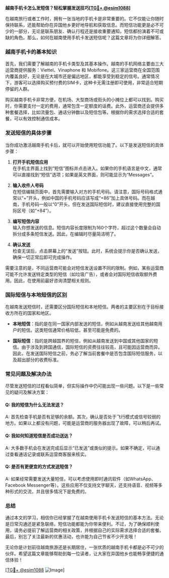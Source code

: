 **越南手机卡怎么发短信？轻松掌握发送技巧[[TG💪+ @esim1088](https://t.me/s/esim1088)]**

在越南旅行或者工作时，拥有一张当地的手机卡是非常重要的。它不仅能让你随时保持联系，还能帮助你在异国他乡更好地导航和获取信息。而短信功能更是必不可少的一部分，无论是联系朋友、确认行程还是接收重要通知，短信都扮演着不可或缺的角色。那么，如何在越南使用手机卡发送短信呢？这篇文章将为你详细解答。

### 越南手机卡的基本知识

首先，我们需要了解越南的手机卡类型及其基本操作。越南的手机网络主要由三大运营商提供服务：Viettel、Vinaphone 和 Mobifone。这三家运营商在全国范围内覆盖良好，无论是在大城市还是偏远地区，都能享受到稳定的信号。通常情况下，游客可以选择购买预付费的SIM卡，这种卡无需注册即可使用，非常适合短期停留的人群。

购买越南手机卡非常方便，在机场、大型商场或街头的小摊位上都可以找到。购买时，你需要支付一定的费用，通常包含一定额度的话费。此外，运营商还会提供多种套餐选择，比如流量包、通话分钟数以及短信包等。根据你的需求选择合适的套餐，可以有效控制通信成本。

### 发送短信的具体步骤

当你成功激活越南手机卡后，就可以开始使用短信功能了。以下是发送短信的具体步骤：

1. **打开手机短信应用**  
   在手机主界面上找到“短信”图标并点击进入。如果你的手机语言是中文，通常可以直接找到“短信”选项；如果是英文界面，则可能显示为“Messages”。

2. **输入收件人号码**  
   在短信编辑页面中，首先需要输入对方的手机号码。请注意，国际号码格式通常以“+”开头，例如中国的手机号码应该写成“+86”加上具体号码。而在越南，手机号码一般以“0”开头，但在发送国际短信时，建议直接使用完整的国际区号（如“+84”）。

3. **编写短信内容**  
   输入你想发送的信息。短信内容长度限制为160个字符，超过这个数量会自动拆分成多条短信发送。因此，在编辑时尽量简洁明了。

4. **确认发送**  
   检查无误后，点击屏幕上的“发送”按钮。此时，系统会提示你是否确认发送，确保一切正常后即可完成操作。

需要注意的是，不同运营商可能会对短信发送设置不同的限制。例如，某些运营商可能不允许发送特定类型的短信（如垃圾广告），或者会对国际短信收取额外费用。因此，在使用前最好咨询清楚相关规则。

### 国际短信与本地短信的区别

在越南发送短信时，还需要区分国际短信和本地短信。两者的主要区别在于目标接收方所在的国家和地区。

- **本地短信**：指的是在同一国家内部发送的短信，例如从越南发送给其他越南用户的短信。这类短信通常价格较低，甚至可能是免费的。
  
- **国际短信**：指的是跨越国界的短信，例如从越南发送到中国或其他国家的短信。由于涉及到跨国通信，国际短信的资费往往较高，且可能因运营商而异。因此，在发送国际短信之前，务必了解当前套餐中是否包含国际短信服务，以及超出部分的收费标准。

### 常见问题及解决办法

尽管发送短信的过程看似简单，但实际操作中仍可能出现一些问题。以下是一些常见的疑问及解决方案：

#### Q: 我的短信为什么无法发送？
A: 首先检查手机是否有足够的余额。其次，确认是否处于飞行模式或信号较弱的地方。如果以上都没有问题，可能是运营商的服务器出现了故障，可以稍后再试。

#### Q: 我如何知道短信是否成功送达？
A: 大多数手机会在发送完成后显示“已发送”或类似的提示。如果不确定，可以通过查看通话记录或联系运营商客服来核实。

#### Q: 是否有更便宜的方式发送短信？
A: 如果经常需要发送大量短信，可以考虑使用即时通讯软件（如WhatsApp、Facebook Messenger等）。这些应用不仅支持文字聊天，还支持语音、视频等多种形式的交流，并且很多情况下是免费的。

### 总结

通过本文的学习，相信你已经掌握了在越南使用手机卡发送短信的基本方法。无论是日常沟通还是紧急联络，短信功能都能为你带来便利。不过，为了确保顺利使用，请务必提前了解运营商的相关政策，并根据自己的实际需求选择合适的套餐。最后，别忘了关注最新的优惠活动，也许能为自己节省不少开支哦！

无论你是计划前往越南旅游还是长期居住，一张优质的越南手机卡都是必不可少的伙伴。希望这篇文章能够帮助到每一位读者，让大家在异国他乡也能畅享便捷的通信体验！

[[TG💪+ @esim1088](https://t.me/s/esim1088) ![Image](https://i.postimg.cc/4NQfJmqS/Snipaste-2025-05-13-00-14-12.png)]